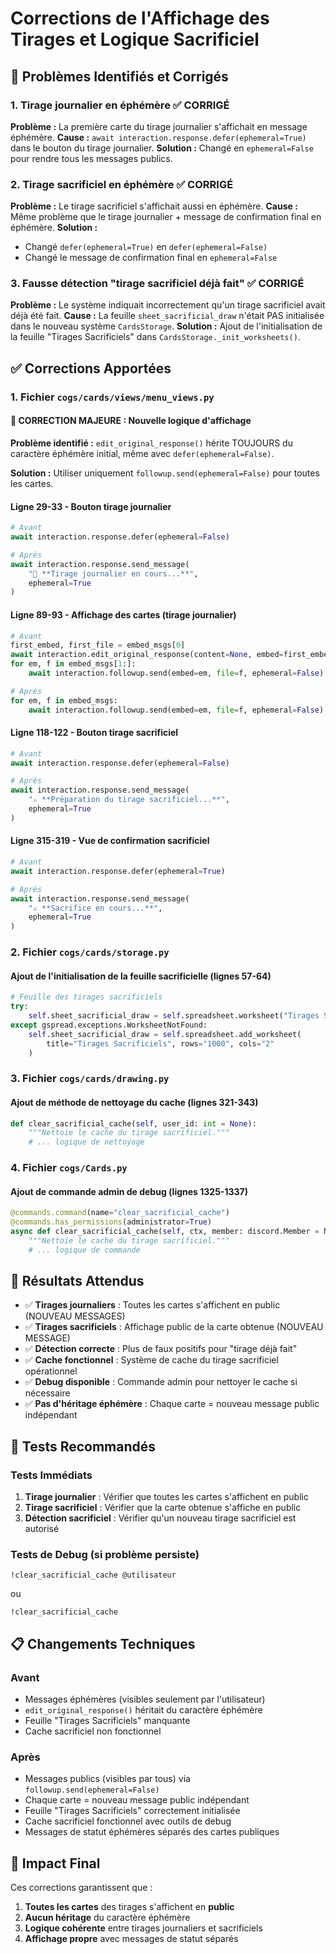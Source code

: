 # Corrections de l'Affichage des Tirages et Logique Sacrificiel

## 🐛 Problèmes Identifiés et Corrigés

### 1. **Tirage journalier en éphémère** ✅ CORRIGÉ
**Problème :** La première carte du tirage journalier s'affichait en message éphémère.
**Cause :** `await interaction.response.defer(ephemeral=True)` dans le bouton du tirage journalier.
**Solution :** Changé en `ephemeral=False` pour rendre tous les messages publics.

### 2. **Tirage sacrificiel en éphémère** ✅ CORRIGÉ
**Problème :** Le tirage sacrificiel s'affichait aussi en éphémère.
**Cause :** Même problème que le tirage journalier + message de confirmation final en éphémère.
**Solution :** 
- Changé `defer(ephemeral=True)` en `defer(ephemeral=False)`
- Changé le message de confirmation final en `ephemeral=False`

### 3. **Fausse détection "tirage sacrificiel déjà fait"** ✅ CORRIGÉ
**Problème :** Le système indiquait incorrectement qu'un tirage sacrificiel avait déjà été fait.
**Cause :** La feuille `sheet_sacrificial_draw` n'était PAS initialisée dans le nouveau système `CardsStorage`.
**Solution :** Ajout de l'initialisation de la feuille "Tirages Sacrificiels" dans `CardsStorage._init_worksheets()`.

## ✅ Corrections Apportées

### 1. Fichier `cogs/cards/views/menu_views.py`

#### 🔧 CORRECTION MAJEURE : Nouvelle logique d'affichage

**Problème identifié :** `edit_original_response()` hérite TOUJOURS du caractère éphémère initial, même avec `defer(ephemeral=False)`.

**Solution :** Utiliser uniquement `followup.send(ephemeral=False)` pour toutes les cartes.

#### Ligne 29-33 - Bouton tirage journalier
```python
# Avant
await interaction.response.defer(ephemeral=False)

# Après
await interaction.response.send_message(
    "🌅 **Tirage journalier en cours...**",
    ephemeral=True
)
```

#### Ligne 89-93 - Affichage des cartes (tirage journalier)
```python
# Avant
first_embed, first_file = embed_msgs[0]
await interaction.edit_original_response(content=None, embed=first_embed, attachments=[first_file])
for em, f in embed_msgs[1:]:
    await interaction.followup.send(embed=em, file=f, ephemeral=False)

# Après
for em, f in embed_msgs:
    await interaction.followup.send(embed=em, file=f, ephemeral=False)
```

#### Ligne 118-122 - Bouton tirage sacrificiel
```python
# Avant
await interaction.response.defer(ephemeral=False)

# Après
await interaction.response.send_message(
    "⚔️ **Préparation du tirage sacrificiel...**",
    ephemeral=True
)
```

#### Ligne 315-319 - Vue de confirmation sacrificiel
```python
# Avant
await interaction.response.defer(ephemeral=True)

# Après
await interaction.response.send_message(
    "⚔️ **Sacrifice en cours...**",
    ephemeral=True
)
```

### 2. Fichier `cogs/cards/storage.py`

#### Ajout de l'initialisation de la feuille sacrificielle (lignes 57-64)
```python
# Feuille des tirages sacrificiels
try:
    self.sheet_sacrificial_draw = self.spreadsheet.worksheet("Tirages Sacrificiels")
except gspread.exceptions.WorksheetNotFound:
    self.sheet_sacrificial_draw = self.spreadsheet.add_worksheet(
        title="Tirages Sacrificiels", rows="1000", cols="2"
    )
```

### 3. Fichier `cogs/cards/drawing.py`

#### Ajout de méthode de nettoyage du cache (lignes 321-343)
```python
def clear_sacrificial_cache(self, user_id: int = None):
    """Nettoie le cache du tirage sacrificiel."""
    # ... logique de nettoyage
```

### 4. Fichier `cogs/Cards.py`

#### Ajout de commande admin de debug (lignes 1325-1337)
```python
@commands.command(name="clear_sacrificial_cache")
@commands.has_permissions(administrator=True)
async def clear_sacrificial_cache(self, ctx, member: discord.Member = None):
    """Nettoie le cache du tirage sacrificiel."""
    # ... logique de commande
```

## 🎯 Résultats Attendus

- ✅ **Tirages journaliers** : Toutes les cartes s'affichent en public (NOUVEAU MESSAGES)
- ✅ **Tirages sacrificiels** : Affichage public de la carte obtenue (NOUVEAU MESSAGE)
- ✅ **Détection correcte** : Plus de faux positifs pour "tirage déjà fait"
- ✅ **Cache fonctionnel** : Système de cache du tirage sacrificiel opérationnel
- ✅ **Debug disponible** : Commande admin pour nettoyer le cache si nécessaire
- ✅ **Pas d'héritage éphémère** : Chaque carte = nouveau message public indépendant

## 🧪 Tests Recommandés

### Tests Immédiats
1. **Tirage journalier** : Vérifier que toutes les cartes s'affichent en public
2. **Tirage sacrificiel** : Vérifier que la carte obtenue s'affiche en public
3. **Détection sacrificiel** : Vérifier qu'un nouveau tirage sacrificiel est autorisé

### Tests de Debug (si problème persiste)
```
!clear_sacrificial_cache @utilisateur
```
ou
```
!clear_sacrificial_cache
```

## 📋 Changements Techniques

### Avant
- Messages éphémères (visibles seulement par l'utilisateur)
- `edit_original_response()` héritait du caractère éphémère
- Feuille "Tirages Sacrificiels" manquante
- Cache sacrificiel non fonctionnel

### Après
- Messages publics (visibles par tous) via `followup.send(ephemeral=False)`
- Chaque carte = nouveau message public indépendant
- Feuille "Tirages Sacrificiels" correctement initialisée
- Cache sacrificiel fonctionnel avec outils de debug
- Messages de statut éphémères séparés des cartes publiques

## 🚀 Impact Final

Ces corrections garantissent que :
1. **Toutes les cartes** des tirages s'affichent en **public**
2. **Aucun héritage** du caractère éphémère
3. **Logique cohérente** entre tirages journaliers et sacrificiels
4. **Affichage propre** avec messages de statut séparés
